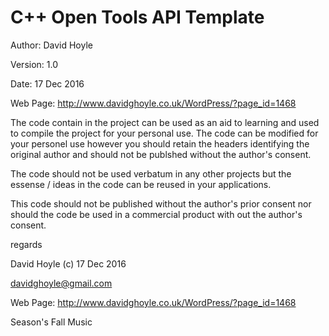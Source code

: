 # C++ Open Tools API Template

Author: David Hoyle

Version: 1.0

Date: 17 Dec 2016

Web Page: http://www.davidghoyle.co.uk/WordPress/?page_id=1468



The code contain in the project can be used as an aid to learning and used
to compile the project for your personal use. The code can be modified for
your personel use however you should retain the headers identifying the
original author and should not be publshed without the author's consent.

The code should not be used verbatum in any other projects but the essense / ideas
in the code can be reused in your applications.

This code should not be published without the author's prior consent nor should
the code be used in a commercial product with out the author's consent.



regards

David Hoyle (c) 17 Dec 2016

davidghoyle@gmail.com

Web Page: http://www.davidghoyle.co.uk/WordPress/?page_id=1468

Season's Fall Music
